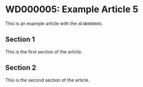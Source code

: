 # WD000005: Example Article 5

This is an example article with the id `WD000005`.

## Section 1

This is the first section of the article.

## Section 2

This is the second section of the article.
